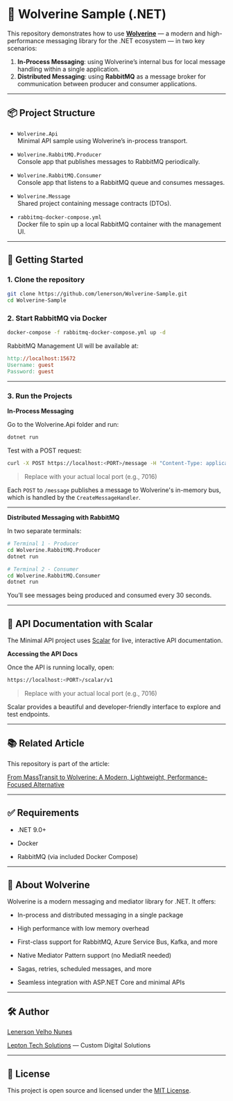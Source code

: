 # 🐺 Wolverine Sample (.NET)

This repository demonstrates how to use **[Wolverine](https://wolverinefx.net/)** — a modern and high-performance messaging library for the .NET ecosystem — in two key scenarios:

1. **In-Process Messaging**: using Wolverine’s internal bus for local message handling within a single application.
2. **Distributed Messaging**: using **RabbitMQ** as a message broker for communication between producer and consumer applications.

---

## 📦 Project Structure

- `Wolverine.Api`  
  Minimal API sample using Wolverine’s in-process transport.

- `Wolverine.RabbitMQ.Producer`  
  Console app that publishes messages to RabbitMQ periodically.

- `Wolverine.RabbitMQ.Consumer`  
  Console app that listens to a RabbitMQ queue and consumes messages.

- `Wolverine.Message`  
  Shared project containing message contracts (DTOs).

- `rabbitmq-docker-compose.yml`  
  Docker file to spin up a local RabbitMQ container with the management UI.

---

## 🚀 Getting Started

### 1. Clone the repository

```bash
git clone https://github.com/lenerson/Wolverine-Sample.git
cd Wolverine-Sample
```

### 2. Start RabbitMQ via Docker

```bash
docker-compose -f rabbitmq-docker-compose.yml up -d
```

RabbitMQ Management UI will be available at:

```makefile
http://localhost:15672
Username: guest
Password: guest
```

---

### 3. Run the Projects

**In-Process Messaging**

Go to the Wolverine.Api folder and run:

```bash
dotnet run
```

Test with a POST request:

```bash
curl -X POST https://localhost:<PORT>/message -H "Content-Type: application/json" -d "{\"id\":\"<GUID>\",\"content\":\"Hello Wolverine!\"}"
```

> Replace <PORT> with your actual local port (e.g., 7016)

Each `POST` to `/message` publishes a message to Wolverine's in-memory bus, which is handled by the `CreateMessageHandler`.

---

**Distributed Messaging with RabbitMQ**

In two separate terminals:

```bash
# Terminal 1 - Producer
cd Wolverine.RabbitMQ.Producer
dotnet run

```

```bash
# Terminal 2 - Consumer
cd Wolverine.RabbitMQ.Consumer
dotnet run
```

You’ll see messages being produced and consumed every 30 seconds.

---

## 📘 API Documentation with Scalar

The Minimal API project uses [Scalar](https://scalar.com/) for live, interactive API documentation.

**Accessing the API Docs**

Once the API is running locally, open:

```bash
https://localhost:<PORT>/scalar/v1
```

> Replace <PORT> with your actual local port (e.g., 7016)

Scalar provides a beautiful and developer-friendly interface to explore and test endpoints.

---

## 📚 Related Article

This repository is part of the article:

[From MassTransit to Wolverine: A Modern, Lightweight, Performance-Focused Alternative](https://dev.to/lepton_tech/de-masstransit-para-wolverine-uma-alternativa-moderna-leve-e-focada-em-performance-35g4)

---

## ✅ Requirements

- .NET 9.0+

- Docker

- RabbitMQ (via included Docker Compose)

---

## 🧠 About Wolverine

Wolverine is a modern messaging and mediator library for .NET. It offers:

- In-process and distributed messaging in a single package

- High performance with low memory overhead

- First-class support for RabbitMQ, Azure Service Bus, Kafka, and more

- Native Mediator Pattern support (no MediatR needed)

- Sagas, retries, scheduled messages, and more

- Seamless integration with ASP.NET Core and minimal APIs

---

## 🛠 Author

[Lenerson Velho Nunes](https://github.com/lenerson)

[Lepton Tech Solutions](https://lepton.tech) — Custom Digital Solutions

---

## 📄 License

This project is open source and licensed under the [MIT License](https://opensource.org/license/mit).
